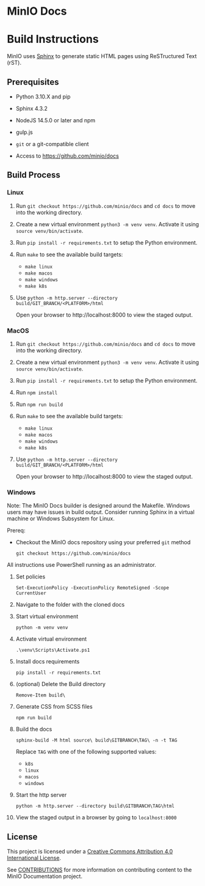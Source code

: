 # MinIO Docs

# Build Instructions

MinIO uses [Sphinx](https://www.sphinx-doc.org/en/master/index.html) to generate
static HTML pages using ReSTructured Text (rST).

## Prerequisites

- Python 3.10.X and pip

- Sphinx 4.3.2

- NodeJS 14.5.0 or later and npm

- gulp.js

- `git` or a git-compatible client

- Access to https://github.com/minio/docs

## Build Process

### Linux

1. Run `git checkout https://github.com/minio/docs` and `cd docs` to move into
   the working directory.

2. Create a new virtual environment `python3 -m venv venv`. Activate it using
   `source venv/bin/activate`.

3. Run `pip install -r requirements.txt` to setup the Python environment.

4. Run `make` to see the available build targets:
   
   - `make linux`   
   - `make macos`
   - `make windows`
   - `make k8s`   

5. Use `python -m http.server --directory build/GIT_BRANCH/<PLATFORM>/html`
   
   Open your browser to http://localhost:8000 to view the staged output.

### MacOS

1. Run `git checkout https://github.com/minio/docs` and `cd docs` to move into
   the working directory.

2. Create a new virtual environment `python3 -m venv venv`. Activate it using
   `source venv/bin/activate`.

3. Run `pip install -r requirements.txt` to setup the Python environment.

4. Run `npm install`

5. Run `npm run build`

6. Run `make` to see the available build targets:
   
   - `make linux`   
   - `make macos`
   - `make windows`
   - `make k8s`  

7. Use `python -m http.server --directory build/GIT_BRANCH/<PLATFORM>/html`
   
   Open your browser to http://localhost:8000 to view the staged output.

### Windows

Note: The MinIO Docs builder is designed around the Makefile.
Windows users may have issues in build output.
Consider running Sphinx in a virtual machine or Windows Subsystem for Linux.

Prereq:

- Checkout the MinIO docs repository using your preferred `git` method
  
  `git checkout https://github.com/minio/docs`

All instructions use PowerShell running as an administrator.

1. Set policies
   
   `Set-ExecutionPolicy -ExecutionPolicy RemoteSigned -Scope CurrentUser`
2. Navigate to the folder with the cloned docs
3. Start virtual environment
   
   `python -m venv venv`
4. Activate virtual environment
   
   `.\venv\Scripts\Activate.ps1`
5. Install docs requirements
   
   `pip install -r requirements.txt`
6. (optional) Delete the Build directory
   
   `Remove-Item build\`
7. Generate CSS from SCSS files
   
   `npm run build`
8. Build the docs
   
   `sphinx-build -M html source\ build\GITBRANCH\TAG\ -n -t TAG`

   Replace `TAG` with one of the following supported values:

   - `k8s`
   - `linux`
   - `macos`
   - `windows`

9.  Start the http server
    
    `python -m http.server --directory build\GITBRANCH\TAG\html`
10. View the staged output in a browser by going to `localhost:8000`

License
-------

This project is licensed under a [Creative Commons Attribution 4.0 International License](https://creativecommons.org/licenses/by/4.0/legalcode).

See [CONTRIBUTIONS](https://github.com/minio/docs/tree/master/CONTRIBUTING.md) for more information on contributing content to the MinIO Documentation project.